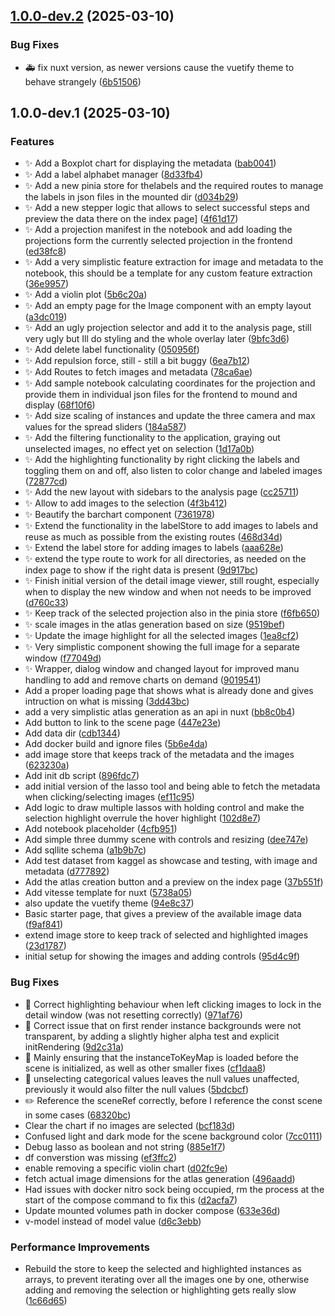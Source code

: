 ## [1.0.0-dev.2](https://github.com/alexv710/daedalusData/compare/v1.0.0-dev.1...v1.0.0-dev.2) (2025-03-10)

### Bug Fixes

* :ambulance: fix nuxt version, as newer versions cause the vuetify theme to behave strangely ([6b51506](https://github.com/alexv710/daedalusData/commit/6b51506b74e46ee1ea1952030dd3ecada81fa0ab))

## 1.0.0-dev.1 (2025-03-10)

### Features

* :sparkles: Add a Boxplot chart for displaying the metadata ([bab0041](https://github.com/alexv710/daedalusData/commit/bab0041597cbb8256d7f16ac45d48736c160e52b))
* :sparkles: Add a label alphabet manager ([8d33fb4](https://github.com/alexv710/daedalusData/commit/8d33fb4d4ddddaddc6fe43053d58e3bda2e7244b))
* :sparkles: Add a new pinia store for thelabels and the required routes to manage the labels in json files in the mounted dir ([d034b29](https://github.com/alexv710/daedalusData/commit/d034b29d7e815eee1314d86a803609fb76c37085))
* :sparkles: Add a new stepper logic that allows to select successful steps and preview the data there on the index page] ([4f61d17](https://github.com/alexv710/daedalusData/commit/4f61d1753c9cf97500f09bf212df370d0a0ced23))
* :sparkles: Add a projection manifest in the notebook and add loading the projections form the currently selected projection in the frontend ([ed38fc8](https://github.com/alexv710/daedalusData/commit/ed38fc88132bf1082646e3c1943ea1e2233d3b1a))
* :sparkles: Add a very simplistic feature extraction for image and metadata to the notebook, this should be a template for any custom feature extraction ([36e9957](https://github.com/alexv710/daedalusData/commit/36e995763113b2a1a130302e28a9cc30086c6daa))
* :sparkles: Add a violin plot ([5b6c20a](https://github.com/alexv710/daedalusData/commit/5b6c20a08692135d2e9e95d2520f493772fafc97))
* :sparkles: Add an empty page for the Image component with an empty layout ([a3dc019](https://github.com/alexv710/daedalusData/commit/a3dc01977c0e414af3292c9a2e5da23b89594f07))
* :sparkles: Add an ugly projection selector and add it to the analysis page, still very ugly but Ill do styling and the whole overlay later ([9bfc3d6](https://github.com/alexv710/daedalusData/commit/9bfc3d6de312ed637ecc717d8542e3e7118ca829))
* :sparkles: Add delete label functionality ([050956f](https://github.com/alexv710/daedalusData/commit/050956f900480ca3d203a4ca899086d9d7c921ab))
* :sparkles: Add repulsion force, still - still a bit buggy ([6ea7b12](https://github.com/alexv710/daedalusData/commit/6ea7b12aa824b71ce6fda5afad884a848cf25299))
* :sparkles: Add Routes to fetch images and metadata ([78ca6ae](https://github.com/alexv710/daedalusData/commit/78ca6aecd2829b2fef3ba7c188dfb8a8f529f0fb))
* :sparkles: Add sample notebook calculating coordinates for the projection and provide them in individual json files for the frontend to mound and display ([68f10f6](https://github.com/alexv710/daedalusData/commit/68f10f6ed1aabb94cbd1495eac021bcc058599cb))
* :sparkles: Add size scaling of instances and update the three camera and max values for the spread sliders ([184a587](https://github.com/alexv710/daedalusData/commit/184a587228ad9b77daa72a192309c385c48811fe))
* :sparkles: Add the filtering functionality to the application, graying out unselected images, no effect yet on selection ([1d17a0b](https://github.com/alexv710/daedalusData/commit/1d17a0be793bd33eb63c797824e3997e92624cc6))
* :sparkles: Add the highlighting functionality by right clicking the labels and toggling them on and off, also listen to color change and labeled images ([72877cd](https://github.com/alexv710/daedalusData/commit/72877cd8fb385bb77de7affd7bedc115dd6809ae))
* :sparkles: Add the new layout with sidebars to the analysis page ([cc25711](https://github.com/alexv710/daedalusData/commit/cc25711927f7985c8fa46466cd3ea09158f22da2))
* :sparkles: Allow to add images to the selection ([4f3b412](https://github.com/alexv710/daedalusData/commit/4f3b4123e902ffbd2a2c16bede1c6d67d4c5d554))
* :sparkles: Beautify the barchart component ([7361978](https://github.com/alexv710/daedalusData/commit/7361978d1bf774e1cbc3523e3a66a0cfa39ec8df))
* :sparkles: Extend the functionality in the labelStore to add images to labels and reuse as much as possible from the existing routes ([468d34d](https://github.com/alexv710/daedalusData/commit/468d34daac338d7825879e499146471084d6b5a8))
* :sparkles: Extend the label store for adding images to labels ([aaa628e](https://github.com/alexv710/daedalusData/commit/aaa628e92e3291c013a4ce1a3ffc498091fd642c))
* :sparkles: extend the type route to work for all directories, as needed on the index page to show if the right data is present ([9d917bc](https://github.com/alexv710/daedalusData/commit/9d917bcee543ca5d1857c0867240e39db4095a60))
* :sparkles: Finish initial version of the detail image viewer, still rought, especially when to display the new window and when not needs to be improved ([d760c33](https://github.com/alexv710/daedalusData/commit/d760c331badd0d5d82e5cc2ba5eaf4fa7a040aad))
* :sparkles: Keep track of the selected projection also in the pinia store ([f6fb650](https://github.com/alexv710/daedalusData/commit/f6fb65058a2b62920c15b14cf83f8486fc17af3f))
* :sparkles: scale images in the atlas generation based on size ([9519bef](https://github.com/alexv710/daedalusData/commit/9519bef19cb2896f9bc4d6c385c2992ec7644194))
* :sparkles: Update the image highlight for all the selected images ([1ea8cf2](https://github.com/alexv710/daedalusData/commit/1ea8cf29eab418eafcb233d4540e1917e5673b9f))
* :sparkles: Very simplistic component showing the full image for a separate window ([f77049d](https://github.com/alexv710/daedalusData/commit/f77049d2d5aab69f7f87c7c48f7b1d7fe550041a))
* :sparkles: Wrapper, dialog window and changed layout for improved manu handling to add and remove charts on demand ([9019541](https://github.com/alexv710/daedalusData/commit/9019541c45a92cd6f913e4c15ab63f8edbea8619))
* Add a proper loading page that shows what is already done and gives intruction on what is missing ([3dd43bc](https://github.com/alexv710/daedalusData/commit/3dd43bce895e946cf754378e9638aaac24bd8892))
* add a very simplistic atlas generation as an api in nuxt ([bb8c0b4](https://github.com/alexv710/daedalusData/commit/bb8c0b4d55aee0d7e4e2b2621837e1acaa7e5727))
* Add button to link to the scene page ([447e23e](https://github.com/alexv710/daedalusData/commit/447e23e748c4e76659e80f9b6f9060c1bb0dbe2e))
* Add data dir ([cdb1344](https://github.com/alexv710/daedalusData/commit/cdb134457339203856a6f26f5c0116279592c969))
* Add docker build and ignore files ([5b6e4da](https://github.com/alexv710/daedalusData/commit/5b6e4da5c715f2c1ea13a74717edb8e5711e2e65))
* add image store that keeps track of the metadata and the images ([623230a](https://github.com/alexv710/daedalusData/commit/623230a35e7a27a4ec6fc0f661a383952368c4b4))
* Add init db script ([896fdc7](https://github.com/alexv710/daedalusData/commit/896fdc7bc840dbd2e7321d9ba6ef65fc4c42a06c))
* add initial version of the lasso tool and being able to fetch the metadata when clicking/selecting images ([ef11c95](https://github.com/alexv710/daedalusData/commit/ef11c958623f5f0a2b22248cead020c7cf61bdd1))
* Add logic to draw multiple lassos with holding control and make the selection highlight overrule the hover highlight ([102d8e7](https://github.com/alexv710/daedalusData/commit/102d8e79b9e8c01b65ea63079dec2c6cfaa1d6e9))
* Add notebook placeholder ([4cfb951](https://github.com/alexv710/daedalusData/commit/4cfb951619105c32fbe543f129743494d91ac7d0))
* Add simple three dummy scene with controls and resizing ([dee747e](https://github.com/alexv710/daedalusData/commit/dee747e9adc818fe4ea5a8e32c980d7372f1798e))
* Add sqllite schema ([a1b9b7c](https://github.com/alexv710/daedalusData/commit/a1b9b7c3d87f5af5fdfadbf09a327d7d44dd4a77))
* Add test dataset from kaggel as showcase and testing, with image and metadata ([d777892](https://github.com/alexv710/daedalusData/commit/d777892042405966f5a57ab28676e16cfc76c433))
* Add the atlas creation button and a preview on the index page ([37b551f](https://github.com/alexv710/daedalusData/commit/37b551fb3988eb3dda18b7ff4c57542b51e1980d))
* Add vitesse template for nuxt ([5738a05](https://github.com/alexv710/daedalusData/commit/5738a059c4c9fd8984a6d75af2cc33177cef3b6a))
* also update the vuetify theme ([94e8c37](https://github.com/alexv710/daedalusData/commit/94e8c3776aa2e5ef41d146af28c7aabe708e30c5))
* Basic starter page, that gives a preview of the available image data ([f9af841](https://github.com/alexv710/daedalusData/commit/f9af841aba11024b5d43657fca4a1e5de25a6aad))
* extend image store to keep track of selected and highlighted images ([23d1787](https://github.com/alexv710/daedalusData/commit/23d1787d03e45d5d9ef0b3fd7ef67ccae1bd4cea))
* initial setup for showing the images and adding controls ([95d4c9f](https://github.com/alexv710/daedalusData/commit/95d4c9faeca64439dfea09c2a1a85197b6c63c75))

### Bug Fixes

* :bug: Correct highlighting behaviour when left clicking images to lock in the detail window (was not resetting correctly) ([971af76](https://github.com/alexv710/daedalusData/commit/971af76e8e939deff8459a6fe517895354699671))
* :bug: Correct issue that on first render instance backgrounds were not transparent, by adding a slightly higher alpha test and explicit initRendering ([9d2c31a](https://github.com/alexv710/daedalusData/commit/9d2c31a6d0668119c871e38f318e5cb4c835bedd))
* :bug: Mainly ensuring that the instanceToKeyMap is loaded before the scene is initialized, as well as other smaller fixes ([cf1daa8](https://github.com/alexv710/daedalusData/commit/cf1daa8265487035a7dabf117b188d708a81fa49))
* :bug: unselecting categorical values leaves the null values unaffected, previously it would also filter the null values ([5bdcbcf](https://github.com/alexv710/daedalusData/commit/5bdcbcf18d08b4fcb2d8e787476e2876a77c197f))
* :pencil2: Reference the sceneRef correctly, before I reference the const scene in some cases ([68320bc](https://github.com/alexv710/daedalusData/commit/68320bcc7d53a560593cc580097ee3741d80d68a))
* Clear the chart if no images are selected ([bcf183d](https://github.com/alexv710/daedalusData/commit/bcf183db2e3dea7158afb4bd08a1dd80c3e89a67))
* Confused light and dark mode for the scene background color ([7cc0111](https://github.com/alexv710/daedalusData/commit/7cc0111644b5a48db5fcc03ce6a24051e0f8be8d))
* Debug lasso as boolean and not string ([885e1f7](https://github.com/alexv710/daedalusData/commit/885e1f7e3f1a05ca99c8a29bce76d86a251c7e68))
* df converstion was missing ([ef3ffc2](https://github.com/alexv710/daedalusData/commit/ef3ffc2f38c91bef86148d6af2372436627ce919))
* enable removing a specific violin chart ([d02fc9e](https://github.com/alexv710/daedalusData/commit/d02fc9e92bbf346a100136adee07ebb940e042e5))
* fetch actual image dimensions for the atlas generation ([496aadd](https://github.com/alexv710/daedalusData/commit/496aaddb214b82d85a1d079b3e302828f0cf7434))
* Had issues with docker nitro sock being occupied, rm the process at the start of the compose command to fix this ([d2acfa7](https://github.com/alexv710/daedalusData/commit/d2acfa77b27de8fe675365745838cb2893c39992))
* Update mounted volumes path in docker compose ([633e36d](https://github.com/alexv710/daedalusData/commit/633e36db724cae8e6e54ee5b4e252590df3e5278))
* v-model instead of model value ([d6c3ebb](https://github.com/alexv710/daedalusData/commit/d6c3ebb9065684ce593ff5ba6d48e79177f48274))

### Performance Improvements

* Rebuild the store to keep the selected and highlighted instances as arrays, to prevent iterating over all the images one by one, otherwise adding and removing the selection or highlighting gets really slow ([1c66d65](https://github.com/alexv710/daedalusData/commit/1c66d65044ee36b0fa6b148a0afe13fcfe945d46))
